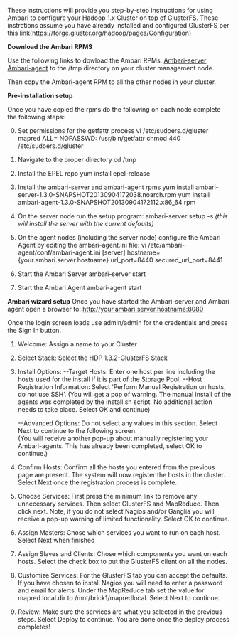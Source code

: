 These instructions will provide you step-by-step instructions for using Ambari to configure your Hadoop 1.x Cluster on top of GlusterFS.
These instrctions assume you have already installed and configured GlusterFS per this link(https://forge.gluster.org/hadoop/pages/Configuration)

**Download the Ambari RPMS**

Use the following links to dowload the Ambari RPMs:
[Ambari-server](https://s3-us-west-1.amazonaws.com/rhbd/glusterfs-ambari/ambari-server-1.3.0-SNAPSHOT20130904172038.noarch.rpm)
[Ambari-agent](https://s3-us-west-1.amazonaws.com/rhbd/glusterfs-ambari/ambari-agent-1.3.0-SNAPSHOT20130904172112.x86_64.rpm) 
to the /tmp directory on your cluster management node.

Then copy the Ambari-agent RPM to all the other nodes in your cluster.

**Pre-installation setup**

Once you have copied the rpms do the following on each node complete the following steps:

0. Set permissions for the getfattr process
    vi /etc/sudoers.d/gluster
    mapred ALL= NOPASSWD: /usr/bin/getfattr
    chmod 440 /etc/sudoers.d/gluster

1. Navigate to the proper directory
    cd /tmp

2. Install the EPEL repo
    yum install epel-release

3. Install the ambari-server and ambari-agent rpms
    yum install ambari-server-1.3.0-SNAPSHOT20130904172038.noarch.rpm
    yum install ambari-agent-1.3.0-SNAPSHOT20130904172112.x86_64.rpm

4. On the server node run the setup program:
    ambari-server setup -s _(this will install the server with the current defaults)_

5. On the agent nodes (including the server node) configure the Ambari Agent by editing the ambari-agent.ini file:
   vi  /etc/ambari-agent/conf/ambari-agent.ini
          [server]
          hostname={your.ambari.server.hostname}
          url_port=8440
          secured_url_port=8441

6. Start the Ambari Server
    ambari-server start

7. Start the Ambari Agent
    ambari-agent start

**Ambari wizard setup**
Once you have started the Ambari-server and Ambari agent open a browser to:
http://your.ambari.server.hostname:8080

Once the login screen loads use admin/admin for the credentials and press the Sign In button.

1. Welcome: Assign a name to your Cluster
2. Select Stack: Select the HDP 1.3.2-GlusterFS Stack
3. Install Options: 
	--Target Hosts: Enter one host per line including the hosts used for the install if it is part of the Storage Pool. 
	--Host Registration Information: Select ‘Perform 	Manual Registration on hosts, do not use SSH’.
	(You will get a pop of warning. The manual install of the agents was completed by the install.sh script.  No additional action needs to take place.  Select OK and continue)

	--Advanced Options: Do not select any values in this section. 
          Select Next to continue to the following screen.  
          (You will receive another pop-up about manually registering 
          your Ambari-agents.  This has already been completed, select OK
          to continue.)

4. Confirm Hosts: Confirm all the hosts you entered from the previous page are present. The system will now register the hosts in the cluster.  Select Next once the registration process is complete.

5. Choose Services: First press the minimum link to remove any unnecessary services. Then select GlusterFS and MapReduce.  Then click next.  Note, if you do not select Nagios and/or Ganglia you will receive a pop-up warning of limited functionality.  Select OK to continue.

6. Assign Masters: Chose which services you want to run on each host.  Select Next when finished

7. Assign Slaves and Clients: Chose which components you want on each hosts. Select the check box to put the GlusterFS client on all the nodes.

8. Customize Services: For the GlusterFS tab you can accept the defaults. If you have chosen to install Nagios you will need to enter a password and email for alerts.  Under the MapReduce tab set the value for mapred.local.dir to /mnt/brick1/mapredlocal.  Select Next to continue.

9. Review: Make sure the services are what you selected in the previous steps. Select Deploy to continue.  You are done once the deploy process completes!